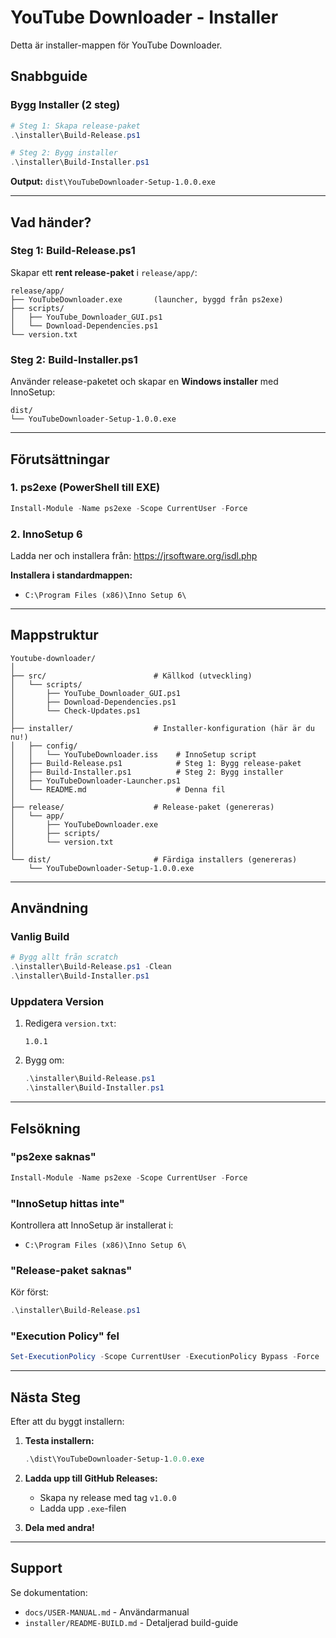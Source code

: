 # YouTube Downloader - Installer

Detta är installer-mappen för YouTube Downloader.

## Snabbguide

### Bygg Installer (2 steg)

```powershell
# Steg 1: Skapa release-paket
.\installer\Build-Release.ps1

# Steg 2: Bygg installer
.\installer\Build-Installer.ps1
```

**Output:** `dist\YouTubeDownloader-Setup-1.0.0.exe`

---

## Vad händer?

### Steg 1: Build-Release.ps1

Skapar ett **rent release-paket** i `release/app/`:

```
release/app/
├── YouTubeDownloader.exe       (launcher, byggd från ps2exe)
├── scripts/
│   ├── YouTube_Downloader_GUI.ps1
│   └── Download-Dependencies.ps1
└── version.txt
```

### Steg 2: Build-Installer.ps1

Använder release-paketet och skapar en **Windows installer** med InnoSetup:

```
dist/
└── YouTubeDownloader-Setup-1.0.0.exe
```

---

## Förutsättningar

### 1. ps2exe (PowerShell till EXE)

```powershell
Install-Module -Name ps2exe -Scope CurrentUser -Force
```

### 2. InnoSetup 6

Ladda ner och installera från: https://jrsoftware.org/isdl.php

**Installera i standardmappen:**
- `C:\Program Files (x86)\Inno Setup 6\`

---

## Mappstruktur

```
Youtube-downloader/
│
├── src/                        # Källkod (utveckling)
│   └── scripts/
│       ├── YouTube_Downloader_GUI.ps1
│       ├── Download-Dependencies.ps1
│       └── Check-Updates.ps1
│
├── installer/                  # Installer-konfiguration (här är du nu!)
│   ├── config/
│   │   └── YouTubeDownloader.iss    # InnoSetup script
│   ├── Build-Release.ps1            # Steg 1: Bygg release-paket
│   ├── Build-Installer.ps1          # Steg 2: Bygg installer
│   ├── YouTubeDownloader-Launcher.ps1
│   └── README.md                    # Denna fil
│
├── release/                    # Release-paket (genereras)
│   └── app/
│       ├── YouTubeDownloader.exe
│       ├── scripts/
│       └── version.txt
│
└── dist/                       # Färdiga installers (genereras)
    └── YouTubeDownloader-Setup-1.0.0.exe
```

---

## Användning

### Vanlig Build

```powershell
# Bygg allt från scratch
.\installer\Build-Release.ps1 -Clean
.\installer\Build-Installer.ps1
```

### Uppdatera Version

1. Redigera `version.txt`:
   ```
   1.0.1
   ```

2. Bygg om:
   ```powershell
   .\installer\Build-Release.ps1
   .\installer\Build-Installer.ps1
   ```

---

## Felsökning

### "ps2exe saknas"

```powershell
Install-Module -Name ps2exe -Scope CurrentUser -Force
```

### "InnoSetup hittas inte"

Kontrollera att InnoSetup är installerat i:
- `C:\Program Files (x86)\Inno Setup 6\`

### "Release-paket saknas"

Kör först:
```powershell
.\installer\Build-Release.ps1
```

### "Execution Policy" fel

```powershell
Set-ExecutionPolicy -Scope CurrentUser -ExecutionPolicy Bypass -Force
```

---

## Nästa Steg

Efter att du byggt installern:

1. **Testa installern:**
   ```powershell
   .\dist\YouTubeDownloader-Setup-1.0.0.exe
   ```

2. **Ladda upp till GitHub Releases:**
   - Skapa ny release med tag `v1.0.0`
   - Ladda upp `.exe`-filen

3. **Dela med andra!**

---

## Support

Se dokumentation:
- `docs/USER-MANUAL.md` - Användarmanual
- `installer/README-BUILD.md` - Detaljerad build-guide
